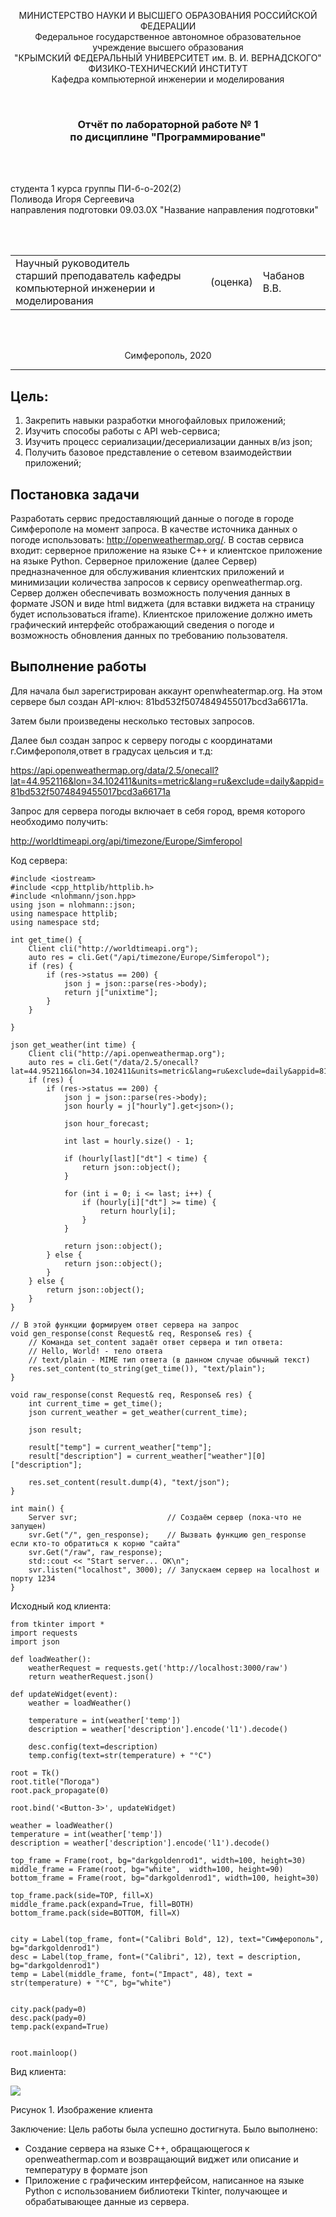 <p align="center">МИНИСТЕРСТВО НАУКИ  И ВЫСШЕГО ОБРАЗОВАНИЯ РОССИЙСКОЙ ФЕДЕРАЦИИ<br>
Федеральное государственное автономное образовательное учреждение высшего образования<br>
"КРЫМСКИЙ ФЕДЕРАЛЬНЫЙ УНИВЕРСИТЕТ им. В. И. ВЕРНАДСКОГО"<br>
ФИЗИКО-ТЕХНИЧЕСКИЙ ИНСТИТУТ<br>
Кафедра компьютерной инженерии и моделирования</p>
<br>
<h3 align="center">Отчёт по лабораторной работе № 1<br> по дисциплине "Программирование"</h3>
<br><br>
<p>студента 1 курса группы ПИ-б-о-202(2)<br>
Поливода Игоря Сергеевича<br>
направления подготовки 09.03.0X "Название направления подготовки"</p>
<br><br>
<table>
<tr><td>Научный руководитель<br> старший преподаватель кафедры<br> компьютерной инженерии и моделирования</td>
<td>(оценка)</td>
<td>Чабанов В.В.</td>
</tr>
</table>
<br><br>
<p align="center">Симферополь, 2020</p>
<hr>						

## Цель:
1. Закрепить навыки разработки многофайловыx приложений;
2. Изучить способы работы с API web-сервиса;
3. Изучить процесс сериализации/десериализации данных в/из json;
4. Получить базовое представление о сетевом взаимодействии приложений;
## Постановка задачи
Разработать сервис предоставляющий данные о погоде в городе Симферополе на момент запроса. В качестве источника данных о погоде использовать: http://openweathermap.org/. В состав сервиса входит: серверное приложение на языке С++ и клиентское приложение на языке Python. Серверное приложение (далее Сервер) предназначенное для обслуживания клиентских приложений и минимизации количества запросов к сервису openweathermap.org. Сервер должен обеспечивать возможность получения данных в формате JSON и виде html виджета (для вставки виджета на страницу будет использоваться iframe). Клиентское приложение должно иметь графический интерфейс отображающий сведения о погоде и возможность обновления данных по требованию пользователя.

## Выполнение работы
Для начала был зарегистрирован аккаунт openwheatermap.org. На этом сервере был создан API-ключ: 81bd532f5074849455017bcd3a66171a.

Затем были произведены несколько тестовых запросов.

Далее был создан запрос к серверу погоды с координатами г.Симферополя,ответ в градусах цельсия и т.д:

https://api.openweathermap.org/data/2.5/onecall?lat=44.952116&lon=34.102411&units=metric&lang=ru&exclude=daily&appid=81bd532f5074849455017bcd3a66171a

Запрос для сервера погоды включает в себя город, время которого необходимо получить:

http://worldtimeapi.org/api/timezone/Europe/Simferopol

Код сервера:

	#include <iostream>
	#include <cpp_httplib/httplib.h>
	#include <nlohmann/json.hpp>
	using json = nlohmann::json;
	using namespace httplib;
	using namespace std;

	int get_time() {
		Client cli("http://worldtimeapi.org");
		auto res = cli.Get("/api/timezone/Europe/Simferopol");
		if (res) {
			if (res->status == 200) {
				json j = json::parse(res->body);
				return j["unixtime"];
			}
		}

	}

	json get_weather(int time) {
		Client cli("http://api.openweathermap.org");
		auto res = cli.Get("/data/2.5/onecall?lat=44.952116&lon=34.102411&units=metric&lang=ru&exclude=daily&appid=81bd532f5074849455017bcd3a66171a");
		if (res) {
			if (res->status == 200) {
				json j = json::parse(res->body);
				json hourly = j["hourly"].get<json>();

				json hour_forecast;

				int last = hourly.size() - 1;

				if (hourly[last]["dt"] < time) {
					return json::object();
				}

				for (int i = 0; i <= last; i++) {
					if (hourly[i]["dt"] >= time) {
						return hourly[i];
					}
				}

				return json::object();
			} else {
				return json::object();
			}
		} else {
			return json::object();
		}
	}

	// В этой функции формируем ответ сервера на запрос
	void gen_response(const Request& req, Response& res) {
		// Команда set_content задаёт ответ сервера и тип ответа:
		// Hello, World! - тело ответа
		// text/plain - MIME тип ответа (в данном случае обычный текст)
		res.set_content(to_string(get_time()), "text/plain");
	}

	void raw_response(const Request& req, Response& res) {
		int current_time = get_time();
		json current_weather = get_weather(current_time);

		json result;

		result["temp"] = current_weather["temp"];
		result["description"] = current_weather["weather"][0]["description"];

		res.set_content(result.dump(4), "text/json");
	}

	int main() {
		Server svr;                    // Создаём сервер (пока-что не запущен)
		svr.Get("/", gen_response);    // Вызвать функцию gen_response если кто-то обратиться к корню "сайта"
		svr.Get("/raw", raw_response);
		std::cout << "Start server... OK\n";
		svr.listen("localhost", 3000); // Запускаем сервер на localhost и порту 1234
	}
Исходный код клиента:

	from tkinter import *
	import requests
	import json

	def loadWeather():
		weatherRequest = requests.get('http://localhost:3000/raw')
		return weatherRequest.json()

	def updateWidget(event):
		weather = loadWeather()

		temperature = int(weather['temp'])
		description = weather['description'].encode('l1').decode()

		desc.config(text=description)
		temp.config(text=str(temperature) + "°C")

	root = Tk()
	root.title("Погода")
	root.pack_propagate(0)

	root.bind('<Button-3>', updateWidget)

	weather = loadWeather()
	temperature = int(weather['temp'])
	description = weather['description'].encode('l1').decode()

	top_frame = Frame(root, bg="darkgoldenrod1", width=100, height=30)
	middle_frame = Frame(root, bg="white",  width=100, height=90)
	bottom_frame = Frame(root, bg="darkgoldenrod1", width=100, height=30)

	top_frame.pack(side=TOP, fill=X)
	middle_frame.pack(expand=True, fill=BOTH)
	bottom_frame.pack(side=BOTTOM, fill=X)


	city = Label(top_frame, font=("Calibri Bold", 12), text="Симферополь", bg="darkgoldenrod1")
	desc = Label(top_frame, font=("Calibri", 12), text = description, bg="darkgoldenrod1")
	temp = Label(middle_frame, font=("Impact", 48), text = str(temperature) + "°C", bg="white")


	city.pack(pady=0)
	desc.pack(pady=0)
	temp.pack(expand=True)


	root.mainloop()

Вид клиента:

![](./image/Lab.PNG)

Рисунок 1. Изображение клиента

Заключение:
Цель работы была успешно достигнута. Было выполнено:

- Создание сервера на языке С++, обращающегося к openweathermap.com и возвращающий виджет или описание и температуру в формате json
- Приложение с графическим интерфейсом, написанное на языке Python с использованием библиотеки Tkinter, получающее и обрабатывающее данные из сервера.